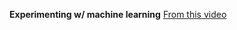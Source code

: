**Experimenting w/ machine learning**
[From this video](https://youtube.com/watch?v=PGSba51aRYU&list=PLpM-Dvs8t0VZPZKggcql-MmjaBdZKeDMw&index=1&t=800s)
